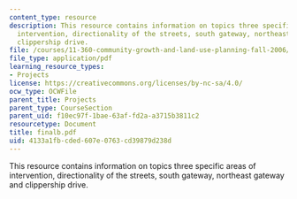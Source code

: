 ```yaml
---
content_type: resource
description: This resource contains information on topics three specific areas of
  intervention, directionality of the streets, south gateway, northeast gateway and
  clippership drive.
file: /courses/11-360-community-growth-and-land-use-planning-fall-2006/4133a1fbcded607e0763cd39879d238d_finalb.pdf
file_type: application/pdf
learning_resource_types:
- Projects
license: https://creativecommons.org/licenses/by-nc-sa/4.0/
ocw_type: OCWFile
parent_title: Projects
parent_type: CourseSection
parent_uid: f10ec97f-1bae-63af-fd2a-a3715b3811c2
resourcetype: Document
title: finalb.pdf
uid: 4133a1fb-cded-607e-0763-cd39879d238d
---
```

This resource contains information on topics three specific areas of intervention, directionality of the streets, south gateway, northeast gateway and clippership drive.